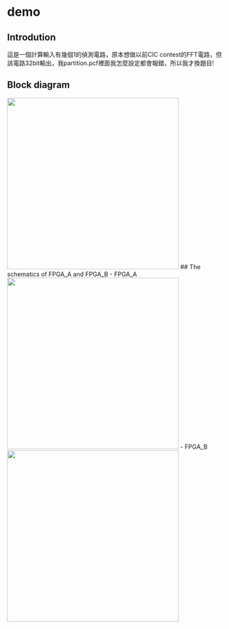 # demo

## Introdution
這是一個計算輸入有幾個1的偵測電路，原本想做以前CIC contest的FFT電路，但該電路32bit輸出，我partition.pcf裡面我怎麼設定都會報錯，所以我才換題目!
## Block diagram
<img src="https://user-images.githubusercontent.com/117829285/233327992-0cf7e0bb-eaff-4c69-b135-84d6077f6a66.png" width="400">
## The schematics of FPGA_A and FPGA_B
- FPGA_A
<img src="https://user-images.githubusercontent.com/117829285/233331590-4f285acb-e6fb-4901-9136-f38459808058.png" width="400">
- FPGA_B
<img src="https://user-images.githubusercontent.com/117829285/233331958-fc7aaeb7-6025-44f4-907d-7d145ac3888c.png" width="400">



